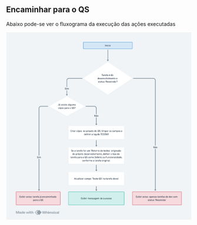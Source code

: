 ## **Encaminhar para o QS**

Abaixo pode-se ver o fluxograma da execução das ações executadas

![fluxograma_encaminhar_qs](fluxograma_encaminhar_qs.png)
